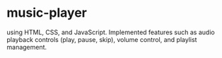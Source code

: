 # music-player
 using HTML, CSS, and JavaScript. Implemented features such as audio playback controls (play, pause, skip), volume control, and playlist management.
